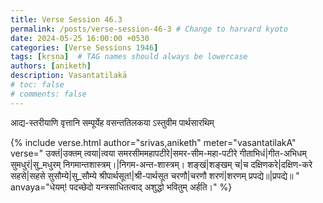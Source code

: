 ```yaml
---
title: Verse Session 46.3
permalink: /posts/verse-session-46-3 # Change to harvard kyoto
date: 2024-05-25 16:00:00 +0530
categories: [Verse Sessions 1946]
tags: [kṛṣṇa]  # TAG names should always be lowercase
authors: [aniketh]
description: Vasantatilakā
# toc: false
# comments: false
---
```


आद्य-स्तरीयाणि वृत्तानि सम्पूर्येह वसन्ततिलकया ऽस्तुवीम पार्थसारथिम्

<!-- Verse format -->

{% include verse.html
   author="srivas,aniketh"
   meter="vasantatilakA"
   verse="
   उक्तं|उक्तम् त्वया|त्वया समरसीममहापटीरे|समर-सीम-महा-पटीरे गीताभिधं|गीत-अभिधम् सुमधुरं|सु_मधुरम् निगमान्तशास्त्रम्।|निगम-अन्त-शास्त्रम्।
शङ्खं|शङ्खम् च|च दक्षिणकरे|दक्षिण-करे सहसे|सहसे सुसौम्ये|सु_सौम्ये श्रीपार्थसूत!|श्री-पार्थसूत चरणौ|चरणौ शरणं|शरणम् प्रपद्ये॥|प्रपद्ये॥
   "
   anvaya="धेयम्! पदच्छेदो यन्त्रसाधितत्वाद् अशुद्धो भवितुम् अर्हति।"
%}


